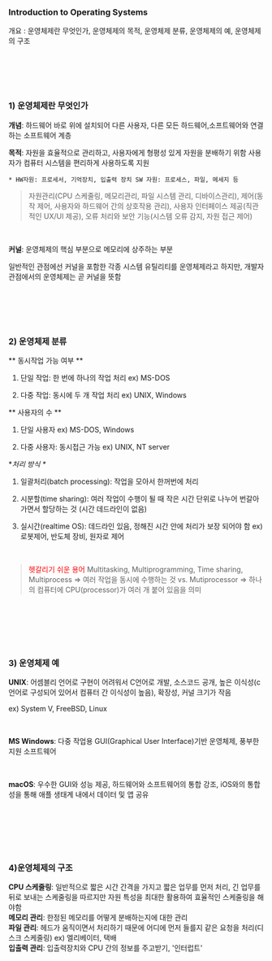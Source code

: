 <h3 id="introduction-to-operating-systems">Introduction to Operating Systems</h3>
<p>개요 : 운영체제란 무엇인가, 운영체제의 목적, 운영체제 분류, 운영체제의 예, 운영체제의 구조</p>
 <br />
 <br />
<br />
<br />



<h3 id="1-운영체제란-무엇인가">1) 운영체제란 무엇인가</h3>
<p><strong>개념</strong>: 하드웨어 바로 위에 설치되어 다른 사용자, 다른 모든 하드웨어,소프트웨어와 연결하는 소프트웨어 계층</p>
<p><strong>목적</strong>: 자원을 효율적으로 관리하고, 사용자에게 형평성 있게 자원을 분배하기 위함
사용자가 컴퓨터 시스템을 편리하게 사용하도록 지원</p>
<pre><code>* HW자원: 프로세서, 기억장치, 입출력 장치 SW 자원: 프로세스, 파일, 메세지 등</code></pre><blockquote>
<p>자원관리(CPU 스케줄링, 메모리관리,  파일 시스템 관리, 디바이스관리), 제어(동작 제어, 사용자와 하드웨어 간의 상호작용 관리), 사용자 인터페이스 제공(직관적인 UX/UI 제공), 오류 처리와 보안 기능(시스템 오류 감지, 자원 접근 제어)</p>
</blockquote>
 <br />

<p><strong>커널</strong>: 운영체제의 핵심 부분으로 메모리에 상주하는 부분</p>
<p>일반적인 관점에선 커널을 포함한 각종 시스템 유틸리티를 운영체제라고 하지만, 개발자 관점에서의 운영체제는 곧 커널을 뜻함</p>
<br />
<br />
<br />
<br />


<h3 id="2-운영체제-분류">2) 운영체제 분류</h3>
<p>** 동시작업 가능 여부
**</p>
<ol>
<li><p>단일 작업: 한 번에 하나의 작업 처리     ex) MS-DOS</p>
</li>
<li><p>다중 작업: 동시에 두 개 작업 처리     ex) UNIX, Windows </p>
</li>
</ol>
<p>** 사용자의 수
**</p>
<ol>
<li><p>단일 사용자       ex) MS-DOS, Windows</p>
</li>
<li><p>다중 사용자: 동시접근 가능       ex) UNIX, NT server</p>
</li>
</ol>
<p>*<em>처리 방식
*</em></p>
<ol>
<li><p>일괄처리(batch processing): 작업을 모아서 한꺼번에 처리</p>
</li>
<li><p>시분할(time sharing): 여러 작업이 수행이 될 때 작은 시간 단위로 나누어 번갈아가면서 할당하는 것 (시간 데드라인이 없음)</p>
</li>
<li><p>실시간(realtime OS): 데드라인 있음, 정해진 시간 안에 처리가 보장 되어야 함   ex) 로봇제어, 반도체 장비, 원자로 제어</p>
</li>
</ol>
<br />


<blockquote>
<p><span style="color: red;">헷갈리기 쉬운 용어</span>
Multitasking, Multiprogramming, Time sharing, Multiprocess  =&gt; 여러 작업을 동시에 수행하는 것
vs.
Mutiprocessor  =&gt; 하나의 컴퓨터에 CPU(processor)가 여러 개 붙어 있음을 의미</p>
</blockquote>
<br />
<br />
<br />
<br />
<br />


<h3 id="3-운영체제-예">3) 운영체제 예</h3>
<p><strong>UNIX</strong>: 어셈블리 언어로 구현이 어려워서 C언어로 개발, 소스코드 공개, 높은 이식성(c언어로 구성되어 있어서 컴퓨터 간 이식성이 높음), 확장성, 커널 크기가 작음</p>
<p>ex) System V, FreeBSD, Linux</p>
<br />

<p><strong>MS Windows</strong>: 다중 작업용 GUI(Graphical User Interface)기반 운영체제, 풍부한 지원 소프트웨어</p>
<br />

<p><strong>macOS</strong>: 우수한 GUI와 성능 제공, 하드웨어와 소프트웨어의 통합 강조, iOS와의 통합성을 통해 애플 생태계 내에서 데이터 및 앱 공유</p>
<br />
<br />
<br />
<br />
<br />

<h3 id="4운영체제의-구조">4)운영체제의 구조</h3>
<p><strong>CPU 스케줄링</strong>: 일반적으로 짧은 시간 간격을 가지고 짧은 업무를 먼저 처리, 긴 업무를 뒤로 보내는 스케줄링을 따르지만 자원 특성을 최대한 활용하여 효율적인 스케줄링을 해야함
<br />
<strong>메모리 관리</strong>: 한정된 메모리를 어떻게 분배하는지에 대한 관리
<br />
<strong>파일 관리</strong>: 헤드가 움직이면서 처리하기 때문에 어디에 먼저 들를지 같은 요청을 처리(디스크 스케줄링)       ex) 엘리베이터, 택배
<br />
<strong>입출력 관리</strong>: 입출력장치와 CPU 간의 정보를 주고받기, '인터럽트'</p>
<br />